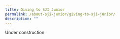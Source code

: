 ```yaml
---
title: Giving to SJI Junior
permalink: /about-sji-junior/giving-to-sji-junior/
description: ""
---
```

Under construction